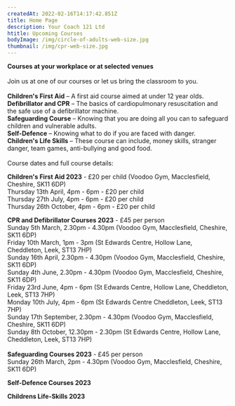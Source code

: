 ```yaml
---
createdAt: 2022-02-16T14:17:42.851Z
title: Home Page
description: Your Coach 121 Ltd
htitle: Upcoming Courses
bodyImage: /img/circle-of-adults-web-size.jpg
thumbnail: /img/cpr-web-size.jpg
---
```

**Courses at your workplace or at selected venues**\
\
Join us at one of our courses or let us bring the classroom to you. \
\
**Children's First Aid** – A first aid course aimed at under 12 year olds.\
**Defibrillator and CPR** – The basics of cardiopulmonary resuscitation and the safe use of a defibrillator machine. \
**Safeguarding Course** – Knowing that you are doing all you can to safeguard children and vulnerable adults. \
**Self-Defence** – Knowing what to do if you are faced with danger. \
**Children's Life Skills** – These course can include, money skills, stranger danger, team games, anti-bullying and good food.\
\
Course dates and full course details:

**Children's First Aid  2023** - £20 per child (Voodoo Gym, Macclesfield, Cheshire, SK11 6DP)\
T﻿hursday 13th April, 4pm - 6pm - £20 per child\
T﻿hursday 27th July, 4pm - 6pm - £20 per child\
T﻿hursday 26th October, 4pm - 6pm - £20 per child

**CPR and Defibrillator Courses 2023** - £45 per person\
S﻿unday 5th March, 2.30pm - 4.30pm (Voodoo Gym, Macclesfield, Cheshire, SK11 6DP)\
F﻿riday 10th March, 1pm - 3pm (St Edwards Centre, Hollow Lane, Cheddleton, Leek, ST13 7HP)\
S﻿unday 16th April, 2.30pm - 4.30pm (Voodoo Gym, Macclesfield, Cheshire, SK11 6DP)\
S﻿unday 4th June, 2.30pm - 4.30pm (Voodoo Gym, Macclesfield, Cheshire, SK11 6DP)\
F﻿riday 23rd June, 4pm - 6pm (St Edwards Centre, Hollow Lane, Cheddleton, Leek, ST13 7HP)\
M﻿onday 10th July, 4pm - 6pm (St Edwards Centre Cheddleton, Leek, ST13 7HP)\
S﻿unday 17th September, 2.30pm - 4.30pm (Voodoo Gym, Macclesfield, Cheshire, SK11 6DP)\
S﻿unday 8th October, 12.30pm - 2.30pm (St Edwards Centre, Hollow Lane, Cheddleton, Leek, ST13 7HP)\
\
**Safeguarding Courses 2023** - £45 per person \
S﻿unday 26th March, 2pm - 4.30pm (Voodoo Gym, Macclesfield, Cheshire, SK11 6DP)

**S﻿elf-Defence Courses 2023**

**C﻿hildrens Life-Skills 2023**